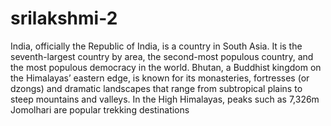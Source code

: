 # srilakshmi-2
India, officially the Republic of India, is a country in South Asia. It is the seventh-largest country by area, the second-most populous country, and the most populous democracy in the world.
Bhutan, a Buddhist kingdom on the Himalayas’ eastern edge, is known for its monasteries, fortresses (or dzongs) and dramatic landscapes that range from subtropical plains to steep mountains and valleys. In the High Himalayas, peaks such as 7,326m Jomolhari are popular trekking destinations
